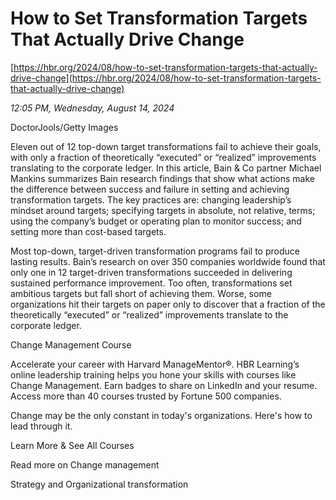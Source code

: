 # How to Set Transformation Targets That Actually Drive Change

[https://hbr.org/2024/08/how-to-set-transformation-targets-that-actually-drive-change](https://hbr.org/2024/08/how-to-set-transformation-targets-that-actually-drive-change)

*12:05 PM, Wednesday, August 14, 2024*

DoctorJools/Getty Images

Eleven out of 12 top-down target transformations fail to achieve their goals, with only a fraction of theoretically “executed” or “realized” improvements translating to the corporate ledger. In this article, Bain & Co partner Michael Mankins summarizes Bain research findings that show what actions make the difference between success and failure in setting and achieving transformation targets. The key practices are: changing leadership’s mindset around targets; specifying targets in absolute, not relative, terms; using the company’s budget or operating plan to monitor success; and setting more than cost-based targets.

Most top-down, target-driven transformation programs fail to produce lasting results. Bain’s research on over 350 companies worldwide found that only one in 12 target-driven transformations succeeded in delivering sustained performance improvement. Too often, transformations set ambitious targets but fall short of achieving them. Worse, some organizations hit their targets on paper only to discover that a fraction of the theoretically “executed” or “realized” improvements translate to the corporate ledger.

Change Management Course

Accelerate your career with Harvard ManageMentor®. HBR Learning’s online leadership training helps you hone your skills with courses like Change Management. Earn badges to share on LinkedIn and your resume. Access more than 40 courses trusted by Fortune 500 companies.

Change may be the only constant in today's organizations. Here's how to lead through it.

Learn More & See All Courses

Read more on Change management

Strategy and Organizational transformation

